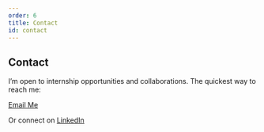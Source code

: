 ```yaml
---
order: 6
title: Contact
id: contact
---
```


## Contact

I’m open to internship opportunities and collaborations. The quickest way to reach me:

<a
  class="inline-block mt-2 px-4 py-2 rounded-lg border hover:shadow-sm"
  href="mailto:ryanakerwick@gmail.com">
  Email Me
</a>

Or connect on
[LinkedIn](https://www.linkedin.com/in/ryan-kerwick/)
